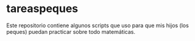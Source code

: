 # tareaspeques
Este repositorio contiene algunos scripts que uso para que mis hijos (los peques) puedan practicar sobre todo matemáticas.
